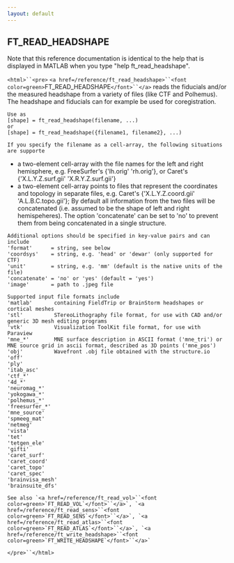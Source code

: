 ```yaml
---
layout: default
---
```


##  FT_READ_HEADSHAPE

Note that this reference documentation is identical to the help that is displayed in MATLAB when you type "help ft_read_headshape".

`<html>``<pre>`
    `<a href=/reference/ft_read_headshape>``<font color=green>`FT_READ_HEADSHAPE`</font>``</a>` reads the fiducials and/or the measured headshape from a variety
    of files (like CTF and Polhemus). The headshape and fiducials can for example be
    used for coregistration.
 
    Use as
    [shape] = ft_read_headshape(filename, ...)
    or
    [shape] = ft_read_headshape({filename1, filename2}, ...)
 
    If you specify the filename as a cell-array, the following situations are supporte
   - a two-element cell-array with the file names for the left and
     right hemisphere, e.g. FreeSurfer's {'lh.orig' 'rh.orig'}, or
     Caret's {'X.L.Y.Z.surf.gii' 'X.R.Y.Z.surf.gii'}
   - a two-element cell-array points to files that represent
     the coordinates and topology in separate files, e.g.
     Caret's {'X.L.Y.Z.coord.gii' 'A.L.B.C.topo.gii'};
    By default all information from the two files will be concatenated (i.e. assumed to
    be the shape of left and right hemispeheres). The option 'concatenate' can be set
    to 'no' to prevent them from being concatenated in a single structure.
 
    Additional options should be specified in key-value pairs and can include
    'format'      = string, see below
    'coordsys'    = string, e.g. 'head' or 'dewar' (only supported for CTF)
    'unit'        = string, e.g. 'mm' (default is the native units of the file)
    'concatenate' = 'no' or 'yes' (default = 'yes')
    'image'       = path to .jpeg file
 
    Supported input file formats include
    'matlab'       containing FieldTrip or BrainStorm headshapes or cortical meshes
    'stl'          STereoLithography file format, for use with CAD and/or generic 3D mesh editing programs
    'vtk'          Visualization ToolKit file format, for use with Paraview
    'mne_*'        MNE surface description in ASCII format ('mne_tri') or MNE source grid in ascii format, described as 3D points ('mne_pos')
    'obj'          Wavefront .obj file obtained with the structure.io
    'off'
    'ply'
    'itab_asc'
    'ctf_*'
    '4d_*'
    'neuromag_*'
    'yokogawa_*'
    'polhemus_*'
    'freesurfer_*'
    'mne_source'
    'spmeeg_mat'
    'netmeg'
    'vista'
    'tet'
    'tetgen_ele'
    'gifti'
    'caret_surf'
    'caret_coord'
    'caret_topo'
    'caret_spec'
    'brainvisa_mesh'
    'brainsuite_dfs'
 
    See also `<a href=/reference/ft_read_vol>``<font color=green>`FT_READ_VOL`</font>``</a>`, `<a href=/reference/ft_read_sens>``<font color=green>`FT_READ_SENS`</font>``</a>`, `<a href=/reference/ft_read_atlas>``<font color=green>`FT_READ_ATLAS`</font>``</a>`, `<a href=/reference/ft_write_headshape>``<font color=green>`FT_WRITE_HEADSHAPE`</font>``</a>`
`</pre>``</html>`

